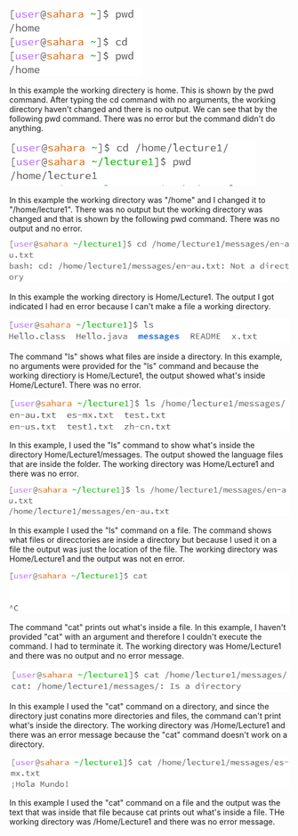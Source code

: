 ![image](example1.png) 

In this example the working directery is home. This is shown by the pwd command. After typing the cd command with no arguments, the working directory haven't changed and there is no output. We can see that by the following pwd command. There was no error but the command didn't do anything.

![image](example2.png)

In this example the working directory was "/home" and I changed it to "/home/lecture1". There was no output but the working directory was changed and that is shown by the following pwd command. There was no output and no error.

![image](example3.png)

In this example the working directory is Home/Lecture1. The output I got indicated I had en error because I can't make a file a working directory.

![image](example4.png)

The command "ls" shows what files are inside a directory. In this example, no arguments were provided for the "ls" command and because the working directiory is Home/Lecture1, the output showed what's inside Home/Lecture1. There was no error.

![image](example5.png)

In this example, I used the "ls" command to show what's inside the directory Home/Lecture1/messages. The output showed the language files that are inside the folder. The working directory was Home/Lecture1 and there was no error.

![image](example6.png)

In this example I used the "ls" command on a file. The command shows what files or direcctories are inside a directory but because I used it on a file the output was just the location of the file. The working directory was Home/Lecture1 and the output was not en error.

![image](example7.png)

The command "cat" prints out what's inside a file. In this example, I haven't provided "cat" with an argument and therefore I couldn't execute the command. I had to terminate it. The working directory was Home/Lecture1 and there was no output and no error message.

![image](example8.png)

In this example I used the "cat" command on a directory, and since the directory just conatins more directories and files, the command can't print what's inside the directory. The working directory was /Home/Lecture1 and there was an error message because the "cat" command doesn't work on a directory. 

![image](example9.png)

In this example I used the "cat" command on a file and the output was the text that was inside that file because cat prints out what's inside a file. THe working directory was /Home/Lecture1 and there was no error message.
